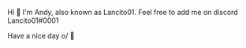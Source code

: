 Hi 👋 I'm Andy, also known as Lancito01. Feel free to add me on discord Lancito01#0001

Have a nice day o/ 🌙
